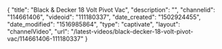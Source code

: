{
    "title": "Black &amp; Decker 18 Volt Pivot Vac",
    "description": "",
    "channelid": "114661406",
    "videoid": "111180337",
    "date_created": "1502924455",
    "date_modified": "1516985864",
    "type": "captivate",
    "layout": "channelVideo",
    "url": "\/latest-videos\/black-decker-18-volt-pivot-vac\/114661406-111180337"
}